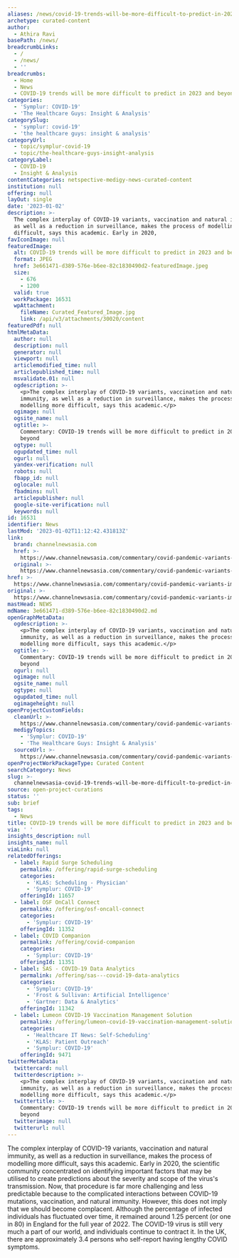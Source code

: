 ```yaml
---
aliases: /news/covid-19-trends-will-be-more-difficult-to-predict-in-2023-and-beyond
archetype: curated-content
author:
  - Athira Ravi
basePath: /news/
breadcrumbLinks:
  - /
  - /news/
  - ''
breadcrumbs:
  - Home
  - News
  - COVID-19 trends will be more difficult to predict in 2023 and beyond
categories:
  - 'Symplur: COVID-19'
  - 'The Healthcare Guys: Insight & Analysis'
categorySlug:
  - 'symplur: covid-19'
  - 'the healthcare guys: insight & analysis'
categoryUrl:
  - topic/symplur-covid-19
  - topic/the-healthcare-guys-insight-analysis
categoryLabel:
  - COVID-19
  - Insight & Analysis
contentCategories: netspective-medigy-news-curated-content
institution: null
offering: null
layOut: single
date: '2023-01-02'
description: >-
  The complex interplay of COVID-19 variants, vaccination and natural immunity,
  as well as a reduction in surveillance, makes the process of modelling more
  difficult, says this academic. Early in 2020, 
favIconImage: null
featuredImage:
  alt: COVID-19 trends will be more difficult to predict in 2023 and beyond
  format: JPEG
  href: 3e661471-d389-576e-b6ee-82c1830490d2-featuredImage.jpeg
  size:
    - 676
    - 1200
  valid: true
  workPackage: 16531
  wpAttachment:
    fileName: Curated_Featured_Image.jpg
    link: /api/v3/attachments/30020/content
featuredPdf: null
htmlMetaData:
  author: null
  description: null
  generator: null
  viewport: null
  articlemodified_time: null
  articlepublished_time: null
  msvalidate.01: null
  ogdescription: >-
    <p>The complex interplay of COVID-19 variants, vaccination and natural
    immunity, as well as a reduction in surveillance, makes the process of
    modelling more difficult, says this academic.</p>
  ogimage: null
  ogsite_name: null
  ogtitle: >-
    Commentary: COVID-19 trends will be more difficult to predict in 2023 and
    beyond
  ogtype: null
  ogupdated_time: null
  ogurl: null
  yandex-verification: null
  robots: null
  fbapp_id: null
  oglocale: null
  fbadmins: null
  articlepublisher: null
  google-site-verification: null
  keywords: null
id: 16531
identifier: News
lastMod: '2023-01-02T11:12:42.431813Z'
link:
  brand: channelnewsasia.com
  href: >-
    https://www.channelnewsasia.com/commentary/covid-pandemic-variants-immunity-situation-2023-3174996
  original: >-
    https://www.channelnewsasia.com/commentary/covid-pandemic-variants-immunity-situation-2023-3174996
href: >-
  https://www.channelnewsasia.com/commentary/covid-pandemic-variants-immunity-situation-2023-3174996
original: >-
  https://www.channelnewsasia.com/commentary/covid-pandemic-variants-immunity-situation-2023-3174996
mastHead: NEWS
mdName: 3e661471-d389-576e-b6ee-82c1830490d2.md
openGraphMetaData:
  ogdescription: >-
    <p>The complex interplay of COVID-19 variants, vaccination and natural
    immunity, as well as a reduction in surveillance, makes the process of
    modelling more difficult, says this academic.</p>
  ogtitle: >-
    Commentary: COVID-19 trends will be more difficult to predict in 2023 and
    beyond
  ogurl: null
  ogimage: null
  ogsite_name: null
  ogtype: null
  ogupdated_time: null
  ogimageheight: null
openProjectCustomFields:
  cleanUrl: >-
    https://www.channelnewsasia.com/commentary/covid-pandemic-variants-immunity-situation-2023-3174996
  medigyTopics:
    - 'Symplur: COVID-19'
    - 'The Healthcare Guys: Insight & Analysis'
  sourceUrl: >-
    https://www.channelnewsasia.com/commentary/covid-pandemic-variants-immunity-situation-2023-3174996
openProjectWorkPackageType: Curated Content
searchCategory: News
slug: >-
  channelnewsasia-covid-19-trends-will-be-more-difficult-to-predict-in-2023-and-beyond
source: open-project-curations
status: ''
sub: brief
tags:
  - News
title: COVID-19 trends will be more difficult to predict in 2023 and beyond
via: ' '
insights_description: null
insights_name: null
viaLink: null
relatedOfferings:
  - label: Rapid Surge Scheduling
    permalink: /offering/rapid-surge-scheduling
    categories:
      - 'KLAS: Scheduling - Physician'
      - 'Symplur: COVID-19'
    offeringId: 11657
  - label: OSF OnCall Connect
    permalink: /offering/osf-oncall-connect
    categories:
      - 'Symplur: COVID-19'
    offeringId: 11352
  - label: COVID Companion
    permalink: /offering/covid-companion
    categories:
      - 'Symplur: COVID-19'
    offeringId: 11351
  - label: SAS - COVID-19 Data Analytics
    permalink: /offering/sas---covid-19-data-analytics
    categories:
      - 'Symplur: COVID-19'
      - 'Frost & Sullivan: Artificial Intelligence'
      - 'Gartner: Data & Analytics'
    offeringId: 11342
  - label: Lumeon COVID-19 Vaccination Management Solution
    permalink: /offering/lumeon-covid-19-vaccination-management-solution
    categories:
      - 'Healthcare IT News: Self-Scheduling'
      - 'KLAS: Patient Outreach'
      - 'Symplur: COVID-19'
    offeringId: 9471
twitterMetaData:
  twittercard: null
  twitterdescription: >-
    <p>The complex interplay of COVID-19 variants, vaccination and natural
    immunity, as well as a reduction in surveillance, makes the process of
    modelling more difficult, says this academic.</p>
  twittertitle: >-
    Commentary: COVID-19 trends will be more difficult to predict in 2023 and
    beyond
  twitterimage: null
  twitterurl: null
---
```

<p>The complex interplay of COVID-19 variants, vaccination and natural immunity, as well as a reduction in surveillance, makes the process of modelling more difficult, says this academic. Early in 2020, the scientific community concentrated on identifying important factors that may be utilised to create predictions about the severity and scope of the virus's transmission. Now, that procedure is far more challenging and less predictable because to the complicated interactions between COVID-19 mutations, vaccination, and natural immunity. However, this does not imply that we should become complacent. Although the percentage of infected individuals has fluctuated over time, it remained around 1.25 percent (or one in 80) in England for the full year of 2022. The COVID-19 virus is still very much a part of our world, and individuals continue to contract it. In the UK, there are approximately 3.4 persons who self-report having lengthy COVID symptoms.</p>